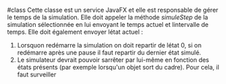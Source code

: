 #class
Cette classe est un service JavaFX et elle est responsable de gérer le temps de la simulation. Elle doit appeler la méthode *simuleStep* de la simulation sélectionnée en lui envoyant le temps actuel et lintervalle de temps. Elle doit également envoyer létat actuel :
1.  Lorsquon redémarre la simulation on doit repartir de létat 0, si on redémarre après une pause il faut repartir du dernier état simulé.
2.  Le simulateur devrait pouvoir sarrêter par lui-même en fonction des états présents (par exemple lorsqu'un objet sort du cadre). Pour cela, il faut surveiller